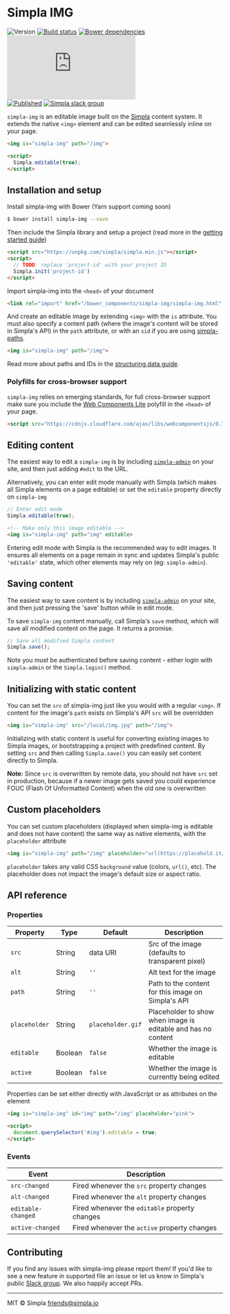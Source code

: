 # Simpla IMG
![Version][bower-badge] [![Build status][travis-badge]][travis-url] [![Bower dependencies][bowerdeps-badge]][bowerdeps-url] ![Size][size-badge] <br> 
[![Published][webcomponents-badge]][webcomponents-url] [![Simpla slack group][slack-badge]][slack-url]

`simpla-img` is an editable image built on the [Simpla](https://www.simpla.io) content system. It extends the native `<img>` element and can be edited seamlessly inline on your page.

<!---
```
<custom-element-demo>
  <template>
    <script src="../webcomponentsjs/webcomponents-lite.js"></script>
    <link rel="import" href="simpla-img.html">

    <script src="https://unpkg.com/simpla@2.0.0-preview/simpla.js"></script>
    <script>
      Simpla.init('local');
    </script>

    <style>
      img {
        max-width: 100%;
        max-height: 400px;
        margin-right: 5px;
      }
    </style>
    <next-code-block></next-code-block>
  </template>
</custom-element-demo>
```
-->
```html
<img is="simpla-img" path="/img">

<script>
  Simpla.editable(true);
</script>
```

## Installation and setup

Install simpla-img with Bower (Yarn support coming soon)

```sh
$ bower install simpla-img --save
```

Then include the Simpla library and setup a project (read more in the [getting started guide](https://www.simpla.io/docs/getting-started))

```html
<script src="https://unpkg.com/simpla/simpla.min.js"></script>
<script>
  // TODO: replace 'project-id' with your project ID
  Simpla.init('project-id')
</script>
```

Import simpla-img into the `<head>` of your document

```html
<link rel="import" href="/bower_components/simpla-img/simpla-img.html" async>
```

And create an editable image by extending `<img>` with the `is` attribute. You must also specify a content path (where the image's content will be stored in Simpla's API) in the `path` attribute, or with an `sid` if you are using [simpla-paths](https://github.com/SimplaElements/simpla-paths).

```html
<img is="simpla-img" path="/img">
```

Read more about paths and IDs in the [structuring data guide](https://www.simpla.io/docs/structuring-data).

### Polyfills for cross-browser support

`simpla-img` relies on emerging standards, for full cross-browser support make sure you include the [Web Components Lite](https://github.com/webcomponents/webcomponentsjs) polyfill in the `<head>` of your page.

```html
<script src="https://cdnjs.cloudflare.com/ajax/libs/webcomponentsjs/0.7.24/webcomponents-lite.min.js"></script>
```

## Editing content

The easiest way to edit a `simpla-img` is by including [`simpla-admin`](http://webcomponents.org/element/SimplaElements/simpla-admin) on your site, and then just adding `#edit` to the URL.

Alternatively, you can enter edit mode manually with Simpla (which makes all Simpla elements on a page editable) or set the `editable` property directly on `simpla-img`

```js
// Enter edit mode
Simpla.editable(true);
```

```html
<!-- Make only this image editable -->
<img is="simpla-img" path="img" editable>
```

Entering edit mode with Simpla is the recommended way to edit images. It ensures all elements on a page remain in sync and updates Simpla's public `'editable'` state, which other elements may rely on (eg: `simpla-admin`).

## Saving content

The easiest way to save content is by including [`simpla-admin`](http://webcomponents.org/element/SimplaElements/simpla-admin) on your site, and then just pressing the 'save' button while in edit mode.

To save `simpla-img` content manually, call Simpla's `save` method, which will save all modified content on the page. It returns a promise.

```js
// Save all modified Simpla content
Simpla.save();
```

Note you must be authenticated before saving content - either login with `simpla-admin` or the `Simpla.login()` method.

## Initializing with static content

You can set the `src` of simpla-img just like you would with a regular `<img>`. If content for the image's `path` exists on Simpla's API `src` will be overridden

```html
<img is="simpla-img" src="/local/img.jpg" path="/img">
```

Initializing with static content is useful for converting existing images to Simpla images, or bootstrapping a project with predefined content. By setting `src` and then calling `Simpla.save()` you can easily set content directly to Simpla.

**Note:** Since `src` is overwritten by remote data, you should not have `src` set in production, because if a newer image gets saved you could experience FOUC (Flash Of Unformatted Content) when the old one is overwritten

## Custom placeholders

You can set custom placeholders (displayed when simpla-img is editable and does not have content) the same way as native elements, with the `placeholder` attribute

```html
<img is="simpla-img" path="/img" placeholder="url(https://placehold.it/200x200)">
```

`placeholder` takes any valid CSS `background` value (colors, `url()`, etc). The placeholder does not impact the image's default size or aspect ratio.


## API reference

### Properties

Property      | Type    | Default           | Description                                                   
------------- | ------- | ----------------- | -----------                                                   
`src`         | String  | data URI          | Src of the image (defaults to transparent pixel)                                             
`alt`         | String  | `''`              | Alt text for the image                                        
`path`        | String  | `''`              | Path to the content for this image on Simpla's API            
`placeholder` | String  | `placeholder.gif` | Placeholder to show when image is editable and has no content 
`editable`    | Boolean | `false`           | Whether the image is editable                                 
`active`      | Boolean | `false`           | Whether the image is currently being edited                   

Properties can be set either directly with JavaScript or as attributes on the element

```html
<img is="simpla-img" id="img" path="/img" placeholder="pink">

<script>
  document.querySelector('#img').editable = true;
</script>
```

### Events

Event              | Description                                    
------------------ | -----------                                    
`src-changed`      | Fired whenever the `src` property changes      
`alt-changed`      | Fired whenever the `alt` property changes      
`editable-changed` | Fired whenever the `editable` property changes 
`active-changed`   | Fired whenever the `active` property changes   

## Contributing

If you find any issues with simpla-img please report them! If you'd like to see a new feature in supported file an issue or let us know in Simpla's public [Slack group](https://slack.simpla.io). We also happily accept PRs. 

---

MIT © Simpla <friends@simpla.io>

[bower-badge]: https://img.shields.io/bower/v/simpla-img.svg
[bowerlicense-badge]: https://img.shields.io/bower/l/simpla-img.svg
[travis-badge]: https://img.shields.io/travis/SimplaElements/simpla-img.svg
[travis-url]: https://travis-ci.org/SimplaElements/simpla-img
[bowerdeps-badge]: https://img.shields.io/gemnasium/SimplaElements/simpla-img.svg
[bowerdeps-url]: https://gemnasium.com/bower/simpla-img
[size-badge]: https://badges.herokuapp.com/size/github/SimplaElements/simpla-img/master/simpla-img.html?gzip=true&color=blue
[webcomponents-badge]: https://img.shields.io/badge/webcomponents.org-published-blue.svg
[webcomponents-url]: https://www.webcomponents.org/element/SimplaElements/simpla-img
[slack-badge]: http://slack.simpla.io/badge.svg
[slack-url]: https://slack.simpla.io

